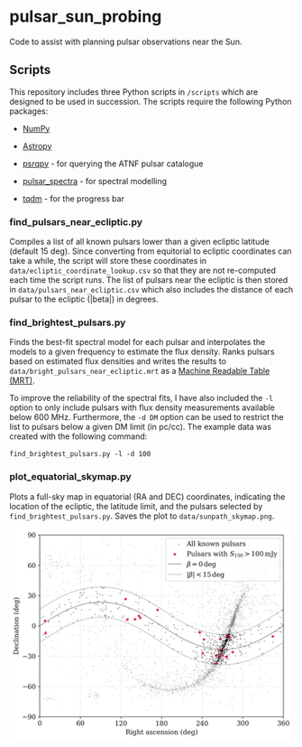 # pulsar_sun_probing
Code to assist with planning pulsar observations near the Sun.

## Scripts
This repository includes three Python scripts in `/scripts` which are designed to be
used in succession. The scripts require the following Python packages:

- [NumPy](https://numpy.org/)

- [Astropy](https://www.astropy.org/)

- [psrqpy](https://psrqpy.readthedocs.io/en/latest/) - for querying the ATNF pulsar catalogue

- [pulsar_spectra](https://pulsar-spectra.readthedocs.io/en/latest/) - for spectral modelling

- [tqdm](https://tqdm.github.io/) - for the progress bar

### find_pulsars_near_ecliptic.py
Compiles a list of all known pulsars lower than a given ecliptic latitude (default 15 deg).
Since converting from equitorial to ecliptic coordinates can take a while, the script will
store these coordinates in `data/ecliptic_coordinate_lookup.csv` so that they are not
re-computed each time the script runs. The list of pulsars near the ecliptic is then stored
in `data/pulsars_near_ecliptic.csv` which also includes the distance of each pulsar to
the ecliptic (|beta|) in degrees.

### find_brightest_pulsars.py
Finds the best-fit spectral model for each pulsar and interpolates the models to a
given frequency to estimate the flux density. Ranks pulsars based on estimated flux
densities and writes the results to `data/bright_pulsars_near_ecliptic.mrt` as
a [Machine Readable Table (MRT)](https://journals.aas.org/mrt-standards/).

To improve the reliability of the spectral fits, I have also included the `-l` option
to only include pulsars with flux density measurements available below 600 MHz.
Furthermore, the `-d DM` option can be used to restrict the list to pulsars below a
given DM limit (in pc/cc). The example data was created with the following command:

    find_brightest_pulsars.py -l -d 100


### plot_equatorial_skymap.py
Plots a full-sky map in equatorial (RA and DEC) coordinates, indicating the location
of the ecliptic, the latitude limit, and the pulsars selected by `find_brightest_pulsars.py`.
Saves the plot to `data/sunpath_skymap.png`.

![equatorial skymap](https://github.com/cplee1/pulsar_sun_probing/blob/786ab262d3f7f266b72f18c5704c67cf5530d72d/data/sunpath_skymap.png)
